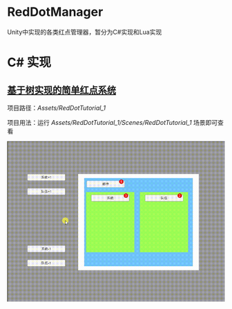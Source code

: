 # RedDotManager

Unity中实现的各类红点管理器，暂分为C#实现和Lua实现



# C# 实现

## [基于树实现的简单红点系统](https://github.com/SouthBegonia/RedDotManager/tree/main/Assets/RedDotTutorial_1)

项目路径：*Assets/RedDotTutorial_1*

项目用法：运行 *Assets/RedDotTutorial_1/Scenes/RedDotTutorial_1* 场景即可查看

![demo1_1](Pic/demo1_1.gif)

